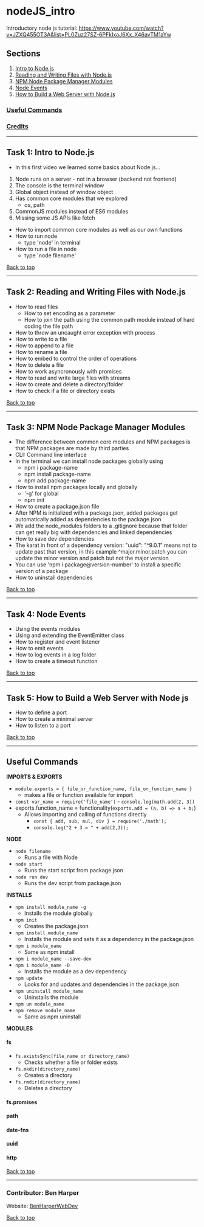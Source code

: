 # nodeJS_intro
Introductory node js tutorial: https://www.youtube.com/watch?v=JZXQ455OT3A&list=PL0Zuz27SZ-6PFkIxaJ6Xx_X46avTM1aYw

## Sections
<a name="Sections"></a>
1. [Intro to Node.js](#Intro_to_Node_js)
2. [Reading and Writing Files with Node.js](#Reading_and_Writing_files_with_Node_js)
3. [NPM Node Package Manager Modules](#NPM_Node_Package_Manager_Modules)
4. [Node Events](#Node_Events)
5. [How to Build a Web Server with Node.js](#How_to_Build_a_Web_Server_with_Node_js)

### [Useful Commands](#Useful_Commands)

### [Credits](#Credits)
__________________________________________________________________________________________________________________________________________
<a name="Intro_to_Node_js"></a>
## Task 1: Intro to Node.js
- In this first video we learned some basics about Node js...
1. Node runs on a server - not in a browser (backend not frontend)
1. The console is the terminal window
1. Global object instead of window object
1. Has common core modules that we explored
    - os, path
1. CommonJS modules instead of ES6 modules
1. Missing some JS APIs like fetch
- How to import common core modules as well as our own functions
- How to run node
    - type 'node' in terminal
- How to run a file in node
    - type 'node filename'

[Back to top](#Sections)
__________________________________________________________________________________________________________________________________________
<a name="Reading_and_Writing_Files_with_Node_js"></a>
## Task 2: Reading and Writing Files with Node.js
- How to read files
    - How to set encoding as a parameter
    - How to join the path using the common path module instead of hard coding the file path
- How to throw an uncaught error exception with process
- How to write to a file
- How to append to a file
- How to rename a file
- How to embed to control the order of operations
- How to delete a file
- How to work asyncronously with promises
- How to read and write large files with streams
- How to create and delete a directory/folder
- How to check if a file or directory exists

[Back to top](#Sections)
__________________________________________________________________________________________________________________________________________
<a name="NPM_Node_Package_Manager_Modules"></a>
## Task 3: NPM Node Package Manager Modules
- The difference between common core modules and NPM packages is that NPM packages are made by third parties
- CLI: Command line interface
- In the terminal we can install node packages globally using
    - npm i package-name
    - npm install package-name
    - npm add package-name
- How to install npm packages locally and globally
    - '-g' for global
    - npm init
- How to create a package.json file
- After NPM is initialized with a package.json, added packages get automatically added as dependencies to the package.json
- We add the node_modules folders to a .gitignore because that folder can get really big with dependencies and linked dependencies
- How to save dev dependencies
- The karat in front of a dependency version: "uuid": "^9.0.1" means not to update past that version, in this example ^major.minor.patch you can update the minor version and patch but not the major version
- You can use 'npm i package@version-number' to install a specific version of a package
- How to uninstall dependencies

[Back to top](#Sections)
__________________________________________________________________________________________________________________________________________
<a name="Node_Events"></a>
## Task 4: Node Events
- Using the events modules
- Using and extending the EventEmitter class
- How to register and event listener
- How to emit events
- How to log events in a log folder
- How to create a timeout function

[Back to top](#Sections)
__________________________________________________________________________________________________________________________________________
<a name="How_to_Build_a_Web_Server_with_Node_js"></a>
## Task 5: How to Build a Web Server with Node js
- How to define a port
- How to create a minimal server
- How to listen to a port

[Back to top](#Sections)
__________________________________________________________________________________________________________________________________________
<a name="Useful_Commands"></a>
## Useful Commands

**IMPORTS & EXPORTS**
- `module.exports = { file_or_function_name, file_or_function_name }`
    - makes a file or function available for import
- `const var_name = require('file_name')`
        - `console.log(math.add(2, 3))`
- exports.function_name = functionality(`exports.add = (a, b) => a + b;`)
    - Allows importing and calling of functions directly
        - `const { add, sub, mul, div } = require('./math');`
        - `console.log("2 + 3 = " + add(2,3));`

**NODE**
- `node filename`
    - Runs a file with Node
- `node start`
    - Runs the start script from package.json
- `node run dev`
    - Runs the dev script from package.json

**INSTALLS**
- `npm install module_name -g`
    - Installs the module globally
- `npm init`
    - Creates the package.json
- `npm install module_name`
    - Installs the module and sets it as a dependency in the package.json
- `npm i module_name`
    - Same as npm install
- `npm i module_name --save-dev`
- `npm i module_name -D`
    - Installs the module as a dev dependency
- `npm update`
    - Looks for and updates and dependencies in the package.json
- `npm uninstall module_name`
    - Uninstalls the module
- `npm un module_name`
- `npm remove module_name`
    - Same as npm uninstall

**MODULES**
#### fs
- `fs.existsSync(file_name or directory_name)`
    - Checks whether a file or folder exists
- `fs.mkdir(directory_name)`
    - Creates a directory
- `fs.rmdir(directory_name)`
    - Deletes a directory

#### fs.promises

#### path

#### date-fns

#### uuid

#### http

[Back to top](#Sections)
__________________________________________________________________________________________________________________________________________
<a name="Credits"></a>
### Contributor: Ben Harper
Website: [BenHarperWebDev](https://henbarper.github.io/benharperwebdev/)

[Back to top](#Sections)
